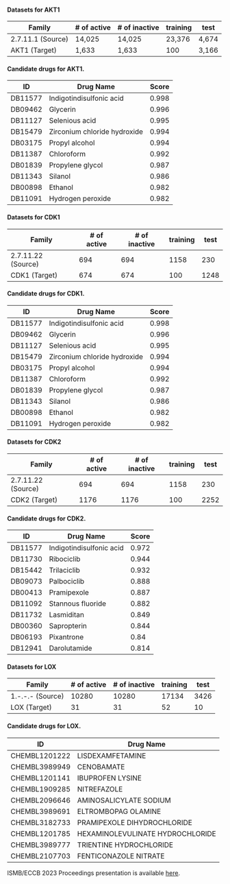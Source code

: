 #### Datasets for AKT1
| Family            | # of active | # of inactive | training | test  |
|-------------------|-------------|---------------|----------|-------|
| 2.7.11.1 (Source) |      14,025 |        14,025 |   23,376 | 4,674 |
| AKT1 (Target)     |       1,633 |         1,633 |      100 | 3,166 |

#### Candidate drugs for AKT1.
| ID      | Drug Name                    | Score |
|---------|------------------------------|-------|
| DB11577 | Indigotindisulfonic acid     | 0.998 |
| DB09462 | Glycerin                     | 0.996 |
| DB11127 | Selenious acid               | 0.995 |
| DB15479 | Zirconium chloride hydroxide | 0.994 |
| DB03175 | Propyl alcohol               | 0.994 |
| DB11387 | Chloroform                   | 0.992 |
| DB01839 | Propylene glycol             | 0.987 |
| DB11343 | Silanol                      | 0.986 |
| DB00898 | Ethanol                      | 0.982 |
| DB11091 | Hydrogen peroxide            | 0.982 |

#### Datasets for CDK1

| Family             | # of active | # of inactive | training | test |
|--------------------|-------------|---------------|----------|------|
| 2.7.11.22 (Source) | 694         | 694           | 1158     | 230  |
| CDK1 (Target)      | 674         | 674           | 100      | 1248 |

#### Candidate drugs for CDK1.

| ID      | Drug Name                    | Score |
|---------|------------------------------|-------|
| DB11577 | Indigotindisulfonic acid     | 0.998 |
| DB09462 | Glycerin                     | 0.996 |
| DB11127 | Selenious acid               | 0.995 |
| DB15479 | Zirconium chloride hydroxide | 0.994 |
| DB03175 | Propyl alcohol               | 0.994 |
| DB11387 | Chloroform                   | 0.992 |
| DB01839 | Propylene glycol             | 0.987 |
| DB11343 | Silanol                      | 0.986 |
| DB00898 | Ethanol                      | 0.982 |
| DB11091 | Hydrogen peroxide            | 0.982 |

#### Datasets for CDK2
| Family             | # of active | # of inactive | training | test |
|--------------------|-------------|---------------|----------|------|
| 2.7.11.22 (Source) | 694         | 694           | 1158     | 230  |
| CDK2 (Target)      | 1176        | 1176          | 100      | 2252 |

#### Candidate drugs for CDK2.

| ID      | Drug Name                | Score |
|---------|--------------------------|-------|
| DB11577 | Indigotindisulfonic acid | 0.972 |
| DB11730 | Ribociclib               | 0.944 |
| DB15442 | Trilaciclib              | 0.932 |
| DB09073 | Palbociclib              | 0.888 |
| DB00413 | Pramipexole              | 0.887 |
| DB11092 | Stannous fluoride        | 0.882 |
| DB11732 | Lasmiditan               | 0.849 |
| DB00360 | Sapropterin              | 0.844 |
| DB06193 | Pixantrone               |  0.84 |
| DB12941 | Darolutamide             | 0.814 |

#### Datasets for LOX
| Family           | # of active | # of inactive | training | test |
|------------------|-------------|---------------|----------|------|
| 1.-.-.- (Source) | 10280       | 10280         | 17134    | 3426 |
| LOX (Target)     | 31          | 31            | 52       | 10   |

#### Candidate drugs for LOX.

| ID            | Drug Name                        |
|---------------|----------------------------------|
| CHEMBL1201222 | LISDEXAMFETAMINE                 |
| CHEMBL3989949 | CENOBAMATE                       |
| CHEMBL1201141 | IBUPROFEN LYSINE                 |
| CHEMBL1909285 | NITREFAZOLE                      |
| CHEMBL2096646 | AMINOSALICYLATE SODIUM           |
| CHEMBL3989691 | ELTROMBOPAG OLAMINE              |
| CHEMBL3182733 | PRAMIPEXOLE DIHYDROCHLORIDE      |
| CHEMBL1201785 | HEXAMINOLEVULINATE HYDROCHLORIDE |
| CHEMBL3989777 | TRIENTINE HYDROCHLORIDE          |
| CHEMBL2107703 | FENTICONAZOLE NITRATE            |

ISMB/ECCB 2023 Proceedings presentation is available [here](https://drive.google.com/drive/folders/1qoe6JJF38hXkKd8U4sAHJWF_XO-KHWHq?usp=sharing).
